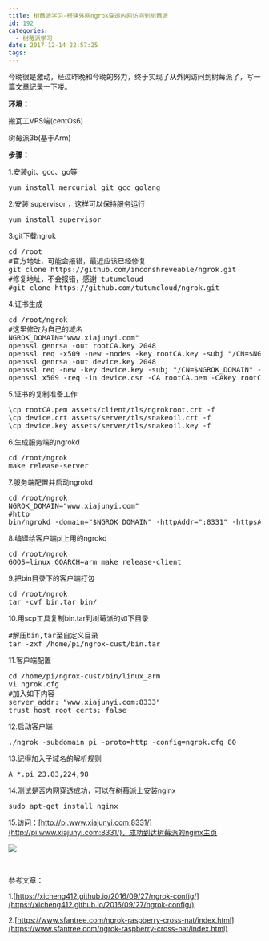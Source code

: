 ```yaml
---
title: 树莓派学习-搭建外网ngrok穿透内网访问到树莓派
id: 192
categories:
  - 树莓派学习
date: 2017-12-14 22:57:25
tags:
---
```


今晚很是激动，经过昨晚和今晚的努力，终于实现了从外网访问到树莓派了，写一篇文章记录一下喽。

**环境：**

搬瓦工VPS端(centOs6)

树莓派3b(基于Arm)

**步骤：**

1.安装git、gcc、go等
<pre class="lang:default decode:true">yum install mercurial git gcc golang</pre>
2.安装 supervisor ，这样可以保持服务运行
<pre class="lang:default decode:true">yum install supervisor</pre>
3.git下载ngrok
<pre class="lang:default decode:true">cd /root
#官方地址，可能会报错，最近应该已经修复
git clone https://github.com/inconshreveable/ngrok.git
#修复地址，不会报错，感谢 tutumcloud
#git clone https://github.com/tutumcloud/ngrok.git</pre>
4.证书生成
<pre class="lang:default decode:true ">cd /root/ngrok
#这里修改为自己的域名
NGROK_DOMAIN="www.xiajunyi.com"
openssl genrsa -out rootCA.key 2048
openssl req -x509 -new -nodes -key rootCA.key -subj "/CN=$NGROK_DOMAIN" -days 5000 -out rootCA.pem
openssl genrsa -out device.key 2048
openssl req -new -key device.key -subj "/CN=$NGROK_DOMAIN" -out device.csr
openssl x509 -req -in device.csr -CA rootCA.pem -CAkey rootCA.key -CAcreateserial -out device.crt -days 5000</pre>
5.证书的复制准备工作
<pre class="lang:default decode:true">\cp rootCA.pem assets/client/tls/ngrokroot.crt -f
\cp device.crt assets/server/tls/snakeoil.crt -f
\cp device.key assets/server/tls/snakeoil.key -f</pre>
6.生成服务端的ngrokd
<pre class="lang:default decode:true ">cd /root/ngrok
make release-server</pre>
7.服务端配置并启动ngrokd
<pre class="lang:default decode:true ">cd /root/ngrok
NGROK_DOMAIN="www.xiajunyi.com"
#http
bin/ngrokd -domain="$NGROK_DOMAIN" -httpAddr=":8331" -httpsAddr=":8332" -tunnelAddr=":8333"</pre>
8.编译给客户端pi上用的ngrokd
<pre class="lang:default decode:true ">cd /root/ngrok
GOOS=linux GOARCH=arm make release-client</pre>
9.把bin目录下的客户端打包
<pre class="lang:default decode:true ">cd /root/ngrok
tar -cvf bin.tar bin/</pre>
10.用scp工具复制bin.tar到树莓派的如下目录
<pre class="lang:default decode:true ">#解压bin,tar至自定义目录
tar -zxf /home/pi/ngrox-cust/bin.tar</pre>
11.客户端配置
<pre class="lang:default decode:true ">cd /home/pi/ngrox-cust/bin/linux_arm
vi ngrok.cfg
#加入如下内容
server_addr: "www.xiajunyi.com:8333"
trust_host_root_certs: false</pre>

12.启动客户端
<pre class="lang:default decode:true ">./ngrok -subdomain pi -proto=http -config=ngrok.cfg 80</pre>

13.记得加入子域名的解析规则
<pre class="lang:default decode:true">A *.pi 23.83,224,98</pre>

14.测试是否内网穿透成功，可以在树莓派上安装nginx
<pre class="lang:default decode:true ">sudo apt-get install nginx</pre>

15.访问：[http://pi.www.xiajunyi.com:8331/](http://pi.www.xiajunyi.com:8331/)，成功到达树莓派的nginx主页

![](http://www.xiajunyi.com/wp-content/uploads/2017/12/捕获-3.png)

&nbsp;

参考文章：

1.[https://xicheng412.github.io/2016/09/27/ngrok-config/](https://xicheng412.github.io/2016/09/27/ngrok-config/)

2.[https://www.sfantree.com/ngrok-raspberry-cross-nat/index.html](https://www.sfantree.com/ngrok-raspberry-cross-nat/index.html)